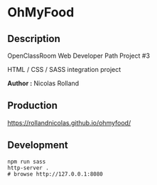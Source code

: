 # OhMyFood

## Description

OpenClassRoom Web Developer Path Project #3

HTML / CSS / SASS integration project 

**Author :** Nicolas Rolland

## Production

https://rollandnicolas.github.io/ohmyfood/

## Development

```shell
npm run sass
http-server .
# browse http://127.0.0.1:8080
```


